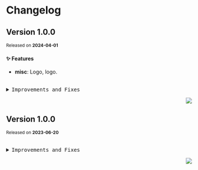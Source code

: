 <a name="readme-top"></a>

# Changelog

## Version 1.0.0

<sup>Released on **2024-04-01**</sup>

#### ✨ Features

- **misc**: Logo, logo.

<br/>

<details>
<summary><kbd>Improvements and Fixes</kbd></summary>

#### What's improved

- **misc**: Logo ([a66bbc4](https://github.com/zhangyelong/lobe-assets/commit/a66bbc4))
- **misc**: Logo ([8675de2](https://github.com/zhangyelong/lobe-assets/commit/8675de2))

</details>

<div align="right">

[![](https://img.shields.io/badge/-BACK_TO_TOP-151515?style=flat-square)](#readme-top)

</div>

## Version 1.0.0

<sup>Released on **2023-06-20**</sup>

<br/>

<details>
<summary><kbd>Improvements and Fixes</kbd></summary>

</details>

<div align="right">

[![](https://img.shields.io/badge/-BACK_TO_TOP-151515?style=flat-square)](#readme-top)

</div>
